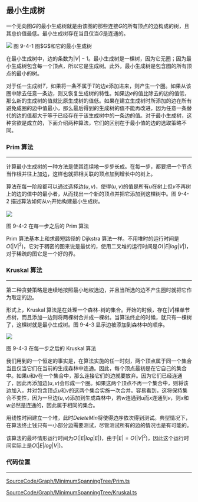 <!-- @format -->

## 最小生成树

一个无向图$G$的最小生成树就是由该图的那些连接$G$的所有顶点的边构成的树，且其总价值最低。最小生成树存在当且仅当$G$是连通的。

<image src="../../../Assets/Images/ch9/9-4-1.png" />
图 9-4-1 图$G$和它的最小生成树

在最小生成树中，边的条数为$|V|-1$。最小生成树是一棵树，因为它无圈；因为最小生成树包含每一个顶点，所以它是生成树。此外，最小生成树是包含图的所有顶点的最小的树。

对于任一生成树$T$，如果将一条不属于$T$的边$e$添加进来，则产生一个圈。如果从该圈中除去任意一条边，则又恢复生成树的特性。如果边$e$的值比除去的边的值低，那么新的生成树的值就比原生成树的值低。如果在建立生成树时所添加的边在所有避免成圈的边中值最小，那么最后得到的生成树的值不能再改进，因为任意一条替代的边的值都大于等于已经存在于该生成树中的一条边的值。对于最小生成树，这种贪欲是成立的，下面介绍两种算法，它们的区别在于最小值的边的选取策略不同。

### Prim 算法

---

计算最小生成树的一种方法是使其连续地一步步长成。在每一步，都要把一个节点当作根并往上加边，这样也就把相关联的顶点加到增长中的树上。

算法在每一阶段都可以通过选择边$(u,v)$，使得$(u,v)$的值是所有$u$在树上但$v$不再树上的边的值中的最小者，从而找出一个新的顶点并把它添加到这棵树中。图 9-4-2 描述算法如何从$v_1$开始构建最小生成树。

<image src="../../../Assets/Images/ch9/9-4-2.png">

图 9-4-2 在每一步之后的 Prim 算法

Prim 算法基本上和求最短路径的 Dijkstra 算法一样。不用堆时的运行时间是$O(|V|^2)$，它对于稠密的图来说是最优的，使用二叉堆的运行时间是$O(|E|log|V|)$，对于稀疏的图它是一个好的界。

### Kruskal 算法

---

第二种贪婪策略是连续地按照最小地权选边，并且当所选的边不产生圈时就把它作为取定的边。

形式上，Kruskal 算法是在处理一个森林-树的集合。开始的时候，存在$|V|$棵单节点树，而且添加一边则将两棵树合并成一棵树。当算法终止的时候，就只有一棵树了，这棵树就是最小生成树。图 9-4-3 显示边被添加到森林中的顺序。

<image src="../../../Assets/Images/ch9/9-4-3.png"/>

图 9-4-3 在每一步之后的 Kruskal 算法

我们用到的一个恒定的事实是，在算法实施的任一时刻，两个顶点属于同一个集合当且仅当它们在当前的生成森林中连通。因此，每个顶点最初是在它自己的集合中。如果$u$和$v$在一个集合中，那么连接它们的边就要放弃。因为它们已经连通了，因此再添加边$(u,v)$会形成一个圈。如果这两个顶点不再一个集合中，则将该边加入，并对包含顶点$u$和$v$的这两个集合实施一次合并。容易看到，这将保持集合不变性，因为一旦边$(u,v)$添加到生成森林中，若$w$连通到$u$而$x$连通到$v$，则$x$和$w$必然是连通的，因此属于相同的集合。

用线性时间建立一个堆，此时$DeleteMin$将使得边序依次得到测试。典型情况下，在算法终止钱只有一小部分边需要测试，尽管测试所有的边的情况也是有可能的。

该算法的最坏情形运行时间为$O(|E|log|E|)$，由于$|E|=O(|V|^2)$，因此这个运行时间实际上是$O(|E|log|V|)$。

### 代码位置

---

[SourceCode/Graph/MinimumSpanningTree/Prim.ts](../../../SourceCode/Graph/MinimumSpanningTree/Prim.ts)

[SourceCode/Graph/MinimumSpanningTree/Kruskal.ts](../../../SourceCode/Graph/MinimumSpanningTree/Kruskal.ts)
